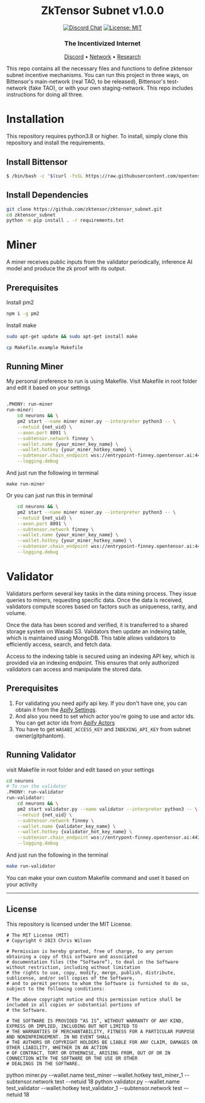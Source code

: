 <div align="center">

# **ZkTensor Subnet v1.0.0** <!-- omit in toc -->

[![Discord Chat](https://img.shields.io/discord/308323056592486420.svg)](https://discord.gg/bittensor)
[![License: MIT](https://img.shields.io/badge/License-MIT-yellow.svg)](https://opensource.org/licenses/MIT)

### The Incentivized Internet <!-- omit in toc -->

[Discord](https://discord.gg/bittensor) • [Network](https://taostats.io/) • [Research](https://bittensor.com/whitepaper)

</div>

This repo contains all the necessary files and functions to define zktensor subnet incentive mechanisms. You can run this project in three ways,
on Bittensor's main-network (real TAO, to be released), Bittensor's test-network (fake TAO), or with your own staging-network. This repo includes instructions for doing all three.

# Installation

This repository requires python3.8 or higher. To install, simply clone this repository and install the requirements.

## Install Bittensor

```bash
$ /bin/bash -c "$(curl -fsSL https://raw.githubusercontent.com/opentensor/bittensor/master/scripts/install.sh)"
```

## Install Dependencies

```bash
git clone https://github.com/zktensor/zktensor_subnet.git
cd zktensor_subnet
python -m pip install . -r requirements.txt
```

# Miner

A miner receives public inputs from the validator periodically, inference AI model and produce the zk proof with its output.

## Prerequisites

Install pm2

```bash
npm i -g pm2
```

Install make

```bash
sudo apt-get update && sudo apt-get install make
```

```bash
cp Makefile.example Makefile
```

## Running Miner

My personal preference to run is using Makefile.
Visit Makefile in root folder and edit it based on your settings

```bash

.PHONY: run-miner
run-miner:
	cd neurons && \
	pm2 start --name miner miner.py --interpreter python3 -- \
	--netuid {net_uid} \
	--axon.port 8091 \
	--subtensor.network finney \
	--wallet.name {your_miner_key_name} \
	--wallet.hotkey {your_miner_hotkey_name} \
	--subtensor.chain_endpoint wss://entrypoint-finney.opentensor.ai:443 \
	--logging.debug

```

And just run the following in terminal

```
make run-miner
```

Or you can just run this in terminal

```bash
	cd neurons && \
	pm2 start --name miner miner.py --interpreter python3 -- \
	--netuid {net_uid} \
	--axon.port 8091 \
	--subtensor.network finney \
	--wallet.name {your_miner_key_name} \
	--wallet.hotkey {your_miner_hotkey_name} \
	--subtensor.chain_endpoint wss://entrypoint-finney.opentensor.ai:443 \
	--logging.debug
```

# Validator

Validators perform several key tasks in the data mining process. They issue queries to miners, requesting specific data. Once the data is received, validators compute scores based on factors such as uniqueness, rarity, and volume.

Once the data has been scored and verified, it is transferred to a shared storage system on Wasabi S3. Validators then update an indexing table, which is maintained using MongoDB. This table allows validators to efficiently access, search, and fetch data.

Access to the indexing table is secured using an indexing API key, which is provided via an indexing endpoint. This ensures that only authorized validators can access and manipulate the stored data.

## Prerequisites

1. For validating you need apify api key. If you don't have one, you can obtain it from the [Apify Settings](https://console.apify.com/account/integrations).
2. And also you need to set which actor you're going to use and actor ids.
   You can get actor ids from [Apify Actors](https://console.apify.com/actors/)
3. You have to get `WASABI_ACCESS_KEY` and `INDEXING_API_KEY` from subnet owner(gitphantom).

## Running Validator

visit Makefile in root folder and edit based on your settings

```bash
cd neurons
# To run the validator
.PHONY: run-validator
run-validator:
	cd neurons && \
	pm2 start validator.py --name validator --interpreter python3 -- \
	--netuid {net_uid} \
	--subtensor.network finney \
	--wallet.name {validater_key_name} \
	--wallet.hotkey {validator_hot_key_name} \
	--subtensor.chain_endpoint wss://entrypont-finney.opentensor.ai:443 \
	--logging.debug

```

And just run the following in the terminal

```bash
make run-validator
```

You can make your own custom Makefile command and uset it based on your activity

---

## License

This repository is licensed under the MIT License.

```text
# The MIT License (MIT)
# Copyright © 2023 Chris Wilson

# Permission is hereby granted, free of charge, to any person obtaining a copy of this software and associated
# documentation files (the “Software”), to deal in the Software without restriction, including without limitation
# the rights to use, copy, modify, merge, publish, distribute, sublicense, and/or sell copies of the Software,
# and to permit persons to whom the Software is furnished to do so, subject to the following conditions:

# The above copyright notice and this permission notice shall be included in all copies or substantial portions of
# the Software.

# THE SOFTWARE IS PROVIDED “AS IS”, WITHOUT WARRANTY OF ANY KIND, EXPRESS OR IMPLIED, INCLUDING BUT NOT LIMITED TO
# THE WARRANTIES OF MERCHANTABILITY, FITNESS FOR A PARTICULAR PURPOSE AND NONINFRINGEMENT. IN NO EVENT SHALL
# THE AUTHORS OR COPYRIGHT HOLDERS BE LIABLE FOR ANY CLAIM, DAMAGES OR OTHER LIABILITY, WHETHER IN AN ACTION
# OF CONTRACT, TORT OR OTHERWISE, ARISING FROM, OUT OF OR IN CONNECTION WITH THE SOFTWARE OR THE USE OR OTHER
# DEALINGS IN THE SOFTWARE.
```

python miner.py --wallet.name test_miner --wallet.hotkey test_miner_1 --subtensor.network test --netuid 18
python validator.py --wallet.name test_validator --wallet.hotkey test_validator_1 --subtensor.network test --netuid 18
